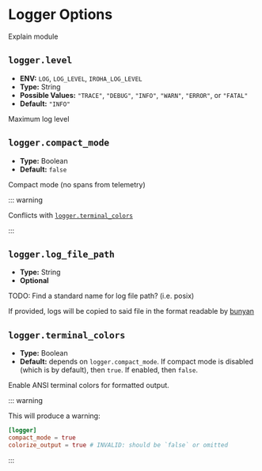 # Logger Options

Explain module

## `logger.level`

- **ENV:** `LOG`, `LOG_LEVEL`, `IROHA_LOG_LEVEL`
- **Type:** String
- **Possible Values:** `"TRACE"`, `"DEBUG"`, `"INFO"`, `"WARN"`, `"ERROR"`,
  or `"FATAL"`
- **Default:** `"INFO"`

Maximum log level

## `logger.compact_mode`

- **Type:** Boolean
- **Default:** `false`

Compact mode (no spans from telemetry)

::: warning

Conflicts with [`logger.terminal_colors`](#logger-terminal-colors)

:::

## `logger.log_file_path`

- **Type:** String
- **Optional**

TODO: Find a standard name for log file path? (i.e. posix)

If provided, logs will be copied to said file in the format readable by
[bunyan](https://lib.rs/crates/bunyan)

## `logger.terminal_colors`

- **Type:** Boolean
- **Default:** depends on `logger.compact_mode`. If compact mode is
  disabled (which is by default), then `true`. If enabled, then `false`.

Enable ANSI terminal colors for formatted output.

::: warning

This will produce a warning:

```toml
[logger]
compact_mode = true
colorize_output = true # INVALID: should be `false` or omitted
```

:::
